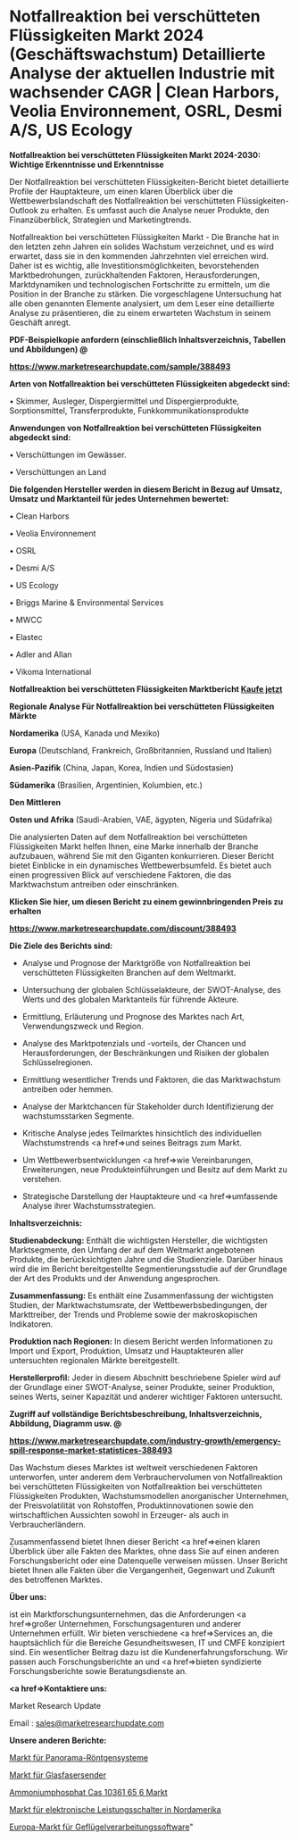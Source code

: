 # Notfallreaktion bei verschütteten Flüssigkeiten Markt 2024 (Geschäftswachstum) Detaillierte Analyse der aktuellen Industrie mit wachsender CAGR | Clean Harbors, Veolia Environnement, OSRL, Desmi A/S, US Ecology

<strong>Notfallreaktion bei verschütteten Flüssigkeiten Markt 2024-2030: Wichtige Erkenntnisse und Erkenntnisse</strong>

Der Notfallreaktion bei verschütteten Flüssigkeiten-Bericht bietet detaillierte Profile der Hauptakteure, um einen klaren Überblick über die Wettbewerbslandschaft des Notfallreaktion bei verschütteten Flüssigkeiten-Outlook zu erhalten. Es umfasst auch die Analyse neuer Produkte, den Finanzüberblick, Strategien und Marketingtrends.

Notfallreaktion bei verschütteten Flüssigkeiten Markt - Die Branche hat in den letzten zehn Jahren ein solides Wachstum verzeichnet, und es wird erwartet, dass sie in den kommenden Jahrzehnten viel erreichen wird. Daher ist es wichtig, alle Investitionsmöglichkeiten, bevorstehenden Marktbedrohungen, zurückhaltenden Faktoren, Herausforderungen, Marktdynamiken und technologischen Fortschritte zu ermitteln, um die Position in der Branche zu stärken. Die vorgeschlagene Untersuchung hat alle oben genannten Elemente analysiert, um dem Leser eine detaillierte Analyse zu präsentieren, die zu einem erwarteten Wachstum in seinem Geschäft anregt.



<strong><b>PDF-Beispielkopie anfordern (einschließlich Inhaltsverzeichnis, Tabellen und Abbildungen) @ </b></strong>

<strong><a href=https://www.marketresearchupdate.com/sample/388493>

<strong>https://www.marketresearchupdate.com/sample/388493</u></a></strong></strong>



<strong>Arten von Notfallreaktion bei verschütteten Flüssigkeiten abgedeckt sind:</strong>

• Skimmer, Ausleger, Dispergiermittel und Dispergierprodukte, Sorptionsmittel, Transferprodukte, Funkkommunikationsprodukte



<strong>Anwendungen von Notfallreaktion bei verschütteten Flüssigkeiten abgedeckt sind:</strong>

• Verschüttungen im Gewässer.

• Verschüttungen an Land



<strong>Die folgenden Hersteller werden in diesem Bericht in Bezug auf Umsatz, Umsatz und Marktanteil für jedes Unternehmen bewertet:</strong>

• Clean Harbors

• Veolia Environnement

• OSRL

• Desmi A/S

• US Ecology

• Briggs Marine & Environmental Services

• MWCC

• Elastec

• Adler and Allan

• Vikoma International



<strong>Notfallreaktion bei verschütteten Flüssigkeiten Marktbericht <a href=https://www.marketresearchupdate.com/buynow/388493>Kaufe jetzt</a></strong>



<strong>Regionale Analyse Für Notfallreaktion bei verschütteten Flüssigkeiten Märkte</strong>



<strong>Nordamerika</strong> (USA, Kanada und Mexiko)



<strong>Europa</strong> (Deutschland, Frankreich, Großbritannien, Russland und Italien)



<strong>Asien-Pazifik</strong> (China, Japan, Korea, Indien und Südostasien)



<strong>Südamerika</strong> (Brasilien, Argentinien, Kolumbien, etc.)



<strong>Den Mittleren</strong> 

<strong>Osten und Afrika</strong> (Saudi-Arabien, VAE, ägypten, Nigeria und Südafrika)

Die analysierten Daten auf dem Notfallreaktion bei verschütteten Flüssigkeiten Markt helfen Ihnen, eine Marke innerhalb der Branche aufzubauen, während Sie mit den Giganten konkurrieren. Dieser Bericht bietet Einblicke in ein dynamisches Wettbewerbsumfeld. Es bietet auch einen progressiven Blick auf verschiedene Faktoren, die das Marktwachstum antreiben oder einschränken.



<strong>Klicken Sie hier, um diesen Bericht zu einem gewinnbringenden Preis zu erhalten
</strong>

<strong><a href=https://www.marketresearchupdate.com/discount/388493>https://www.marketresearchupdate.com/discount/388493</b></u></strong></a>



<strong>Die Ziele des Berichts sind:</strong>

- Analyse und Prognose der Marktgröße von Notfallreaktion bei verschütteten Flüssigkeiten Branchen auf dem Weltmarkt.

- Untersuchung der globalen Schlüsselakteure, der SWOT-Analyse, des Werts und des globalen Marktanteils für führende Akteure.

- Ermittlung, Erläuterung und Prognose des Marktes nach Art, Verwendungszweck und Region.

- Analyse des Marktpotenzials und -vorteils, der Chancen und Herausforderungen, der Beschränkungen und Risiken der globalen Schlüsselregionen.

- Ermittlung wesentlicher Trends und Faktoren, die das Marktwachstum antreiben oder hemmen.

- Analyse der Marktchancen für Stakeholder durch Identifizierung der wachstumsstarken Segmente.

- Kritische Analyse jedes Teilmarktes hinsichtlich des individuellen Wachstumstrends <a href=>und</a> seines Beitrags zum Markt.

- Um Wettbewerbsentwicklungen <a href=>wie</a> Vereinbarungen, Erweiterungen, neue Produkteinführungen und Besitz auf dem Markt zu verstehen.

- Strategische Darstellung der Hauptakteure und <a href=>umfas</a>sende Analyse ihrer Wachstumsstrategien.



<strong>Inhaltsverzeichnis:</strong>



<strong>Studienabdeckung:</strong> Enthält die wichtigsten Hersteller, die wichtigsten Marktsegmente, den Umfang der auf dem Weltmarkt angebotenen Produkte, die berücksichtigten Jahre und die Studienziele. Darüber hinaus wird die im Bericht bereitgestellte Segmentierungsstudie auf der Grundlage der Art des Produkts und der Anwendung angesprochen.



<strong>Zusammenfassung:</strong> Es enthält eine Zusammenfassung der wichtigsten Studien, der Marktwachstumsrate, der Wettbewerbsbedingungen, der Markttreiber, der Trends und Probleme sowie der makroskopischen Indikatoren.



<strong>Produktion nach Regionen:</strong> In diesem Bericht werden Informationen zu Import und Export, Produktion, Umsatz und Hauptakteuren aller untersuchten regionalen Märkte bereitgestellt.



<strong>Herstellerprofil:</strong> Jeder in diesem Abschnitt beschriebene Spieler wird auf der Grundlage einer SWOT-Analyse, seiner Produkte, seiner Produktion, seines Werts, seiner Kapazität und anderer wichtiger Faktoren untersucht.



<strong><b>Zugriff auf vollständige Berichtsbeschreibung, Inhaltsverzeichnis, Abbildung, Diagramm usw. @ </b></strong>

<strong><a href=https://www.marketresearchupdate.com/industry-growth/emergency-spill-response-market-statistices-388493>https://www.marketresearchupdate.com/industry-growth/emergency-spill-response-market-statistices-388493</a></strong>

Das Wachstum dieses Marktes ist weltweit verschiedenen Faktoren unterworfen, unter anderem dem Verbrauchervolumen von Notfallreaktion bei verschütteten Flüssigkeiten von Notfallreaktion bei verschütteten Flüssigkeiten Produkten, Wachstumsmodellen anorganischer Unternehmen, der Preisvolatilität von Rohstoffen, Produktinnovationen sowie den wirtschaftlichen Aussichten sowohl in Erzeuger- als auch in Verbraucherländern.

Zusammenfassend bietet Ihnen dieser Bericht <a href=>einen</a> klaren Überblick über alle Fakten des Marktes, ohne dass Sie auf einen anderen Forschungsbericht oder eine Datenquelle verweisen müssen. Unser Bericht bietet Ihnen alle Fakten über die Vergangenheit, Gegenwart und Zukunft des betroffenen Marktes.



<strong>Über uns:</strong>

 ist ein Marktforschungsunternehmen, das die Anforderungen <a href=>großer</a> Unternehmen, Forschungsagenturen und anderer Unternehmen erfüllt. Wir bieten verschiedene <a href=>Services</a> an, die hauptsächlich für die Bereiche Gesundheitswesen, IT und CMFE konzipiert sind. Ein wesentlicher Beitrag dazu ist die Kundenerfahrungsforschung. Wir passen auch Forschungsberichte an und <a href=>bieten</a> syndizierte Forschungsberichte sowie Beratungsdienste an.



<strong><a href=>Kontaktiere uns:</a></strong>

Market Research Update

Email : sales@marketresearchupdate.com



<strong>Unsere anderen Berichte:</strong>

<a href=https://www.linkedin.com/pulse/panoramic-x-ray-system-market-2023-future-scope>Markt für Panorama-Röntgensysteme</a>

<a href=https://www.linkedin.com/pulse/fiber-optic-transmitter-market-size-trends>Markt für Glasfasersender</a>

<a href=https://www.linkedin.com/pulse/ammonium-phosphate-cas-10361-65-6-market-2023>Ammoniumphosphat Cas 10361 65 6 Markt</a>

<a href=https://www.linkedin.com/pulse/north-america-electronic-circuit-breaker-market-2023-2030>Markt für elektronische Leistungsschalter in Nordamerika</a>

<a href=https://www.linkedin.com/pulse/europe-poultry-processing-software-market-2023-u2otf/>Europa-Markt für Geflügelverarbeitungssoftware</a>"
